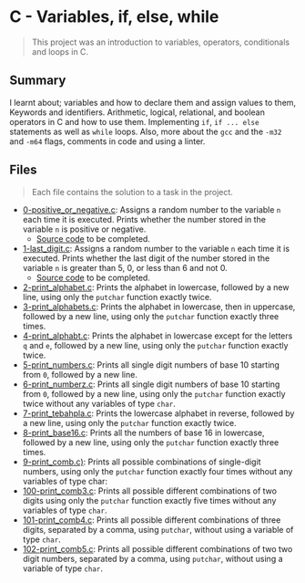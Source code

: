 # C - Variables, if, else, while

> This project was an introduction to variables, operators, conditionals and loops in C.

## Summary

I learnt about; variables and how to declare them and assign values to them, Keywords and identifiers. Arithmetic, logical, relational, and boolean operators in C and how to use them. Implementing `if`, `if ... else` statements as well as `while` loops. Also, more about the `gcc` and the `-m32` and `-m64` flags, comments in code and using a linter.

## Files

> Each file contains the solution to a task in the project.

- [0-positive_or_negative.c](https://github.com/Ebube-Ochemba/alx-low_level_programming/blob/master/0x01-variables_if_else_while/0-positive_or_negative.c): Assigns a random number to the variable `n` each time it is executed. Prints whether the number stored in the variable `n` is positive or negative.
	- [Source code](https://github.com/alx-tools/0x01.c/blob/master/0-positive_or_negative_c) to be completed.
- [1-last_digit.c](https://github.com/Ebube-Ochemba/alx-low_level_programming/blob/master/0x01-variables_if_else_while/1-last_digit.c): Assigns a random number to the variable `n` each time it is executed. Prints whether the last digit of the number stored in the variable `n` is greater than 5, 0, or less than 6 and not 0.
	- [Source code](https://intranet.alxswe.com/rltoken/rud8wr5x6VWeahUtd5P14A) to be completed.
- [2-print_alphabet.c](https://github.com/Ebube-Ochemba/alx-low_level_programming/blob/master/0x01-variables_if_else_while/2-print_alphabet.c): Prints the alphabet in lowercase, followed by a new line, using only the `putchar` function exactly twice.
- [3-print_alphabets.c](https://github.com/Ebube-Ochemba/alx-low_level_programming/blob/master/0x01-variables_if_else_while/3-print_alphabets.c): Prints the alphabet in lowercase, then in uppercase, followed by a new line, using only the `putchar` function exactly three times. 
- [4-print_alphabt.c](https://github.com/Ebube-Ochemba/alx-low_level_programming/blob/master/0x01-variables_if_else_while/4-print_alphabt.c): Prints the alphabet in lowercase except for the letters `q` and `e`, followed by a new line, using only the `putchar` function exactly twice.
- [5-print_numbers.c](https://github.com/Ebube-Ochemba/alx-low_level_programming/blob/master/0x01-variables_if_else_while/5-print_numbers.c): Prints all single digit numbers of base 10 starting from `0`, followed by a new line.
- [6-print_numberz.c](https://github.com/Ebube-Ochemba/alx-low_level_programming/blob/master/0x01-variables_if_else_while/6-print_numberz.c): Prints all single digit numbers of base 10 starting from `0`, followed by a new line, using only the `putchar` function exactly twice without any variables of type `char`.
- [7-print_tebahpla.c](https://github.com/Ebube-Ochemba/alx-low_level_programming/blob/master/0x01-variables_if_else_while/7-print_tebahpla.c): Prints the lowercase alphabet in reverse, followed by a new line, using only the `putchar` function exactly twice.
- [8-print_base16.c](https://github.com/Ebube-Ochemba/alx-low_level_programming/blob/master/0x01-variables_if_else_while/8-print_base16.c): Prints all the numbers of base 16 in lowercase, followed by a new line, using only the `putchar` function exactly three times.
- [9-print_comb.c)](https://github.com/Ebube-Ochemba/alx-low_level_programming/blob/master/0x01-variables_if_else_while/9-print_comb.c): Prints all possible combinations of single-digit numbers, using only the `putchar` function exactly four times without any variables of type char:
- [100-print_comb3.c](https://github.com/Ebube-Ochemba/alx-low_level_programming/blob/master/0x01-variables_if_else_while/100-print_comb3.c): Prints all possible different combinations of two digits using only the `putchar` function exactly five times without any variables of type `char`.
- [101-print_comb4.c](https://github.com/Ebube-Ochemba/alx-low_level_programming/blob/master/0x01-variables_if_else_while/101-print_comb4.c): Prints all possible different combinations of three digits, separated by a comma, using `putchar`, without using a variable of type `char`.
- [102-print_comb5.c](https://github.com/Ebube-Ochemba/alx-low_level_programming/blob/master/0x01-variables_if_else_while/102-print_comb5.c): Prints all possible different combinations of two two digit numbers, separated by a comma, using `putchar`, without using a variable of type `char`.
